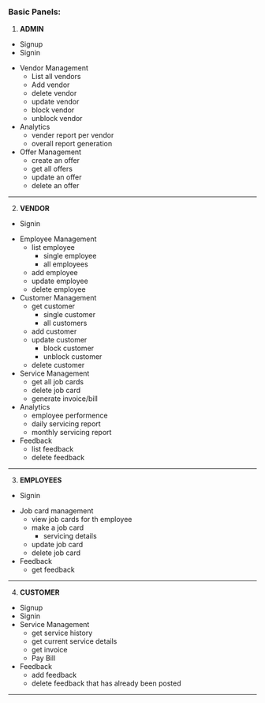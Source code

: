 
### Basic Panels: 

1. **ADMIN**

  - Signup
  - Signin
  * Vendor Management
      - List all vendors
      - Add vendor
      - delete vendor
      - update vendor
      - block vendor
      - unblock vendor
  * Analytics
      - vender report per vendor
      - overall report generation
  * Offer Management
      - create an offer
      - get all offers
      - update an offer
      - delete an offer 
      

<hr>

2. **VENDOR**

 - Signin
 * Employee Management
     - list employee
         + single employee
         + all employees
     - add employee
     - update employee
     - delete employee
 * Customer Management
     - get customer
         + single customer
         + all customers
     - add customer
     - update customer
         + block customer
         + unblock customer
     - delete customer
 * Service Management
     - get all job cards
     - delete job card
     - generate invoice/bill
 * Analytics
     - employee performence
     - daily servicing report
     - monthly servicing report
 * Feedback
     - list feedback
     - delete feedback   

<hr>

3. **EMPLOYEES**

 - Signin
 * Job card management
     - view job cards for th employee
     - make a job card
         + servicing details
     - update job card
     - delete job card
 * Feedback
     - get feedback        
 
<hr>

4. **CUSTOMER**

 * Signup
 * Signin
 * Service Management
     - get service history
     - get current service details
     - get invoice
     - Pay Bill
 * Feedback
     - add feedback
     - delete feedback that has already been posted

<hr>      

